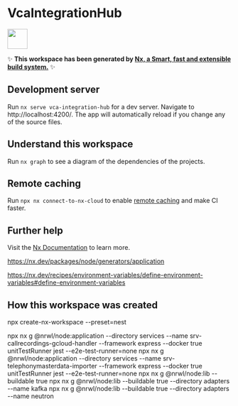 # VcaIntegrationHub

<a alt="Nx logo" href="https://nx.dev" target="_blank" rel="noreferrer"><img src="https://raw.githubusercontent.com/nrwl/nx/master/images/nx-logo.png" width="45"></a>

✨ **This workspace has been generated by [Nx, a Smart, fast and extensible build system.](https://nx.dev)** ✨

## Development server

Run `nx serve vca-integration-hub` for a dev server. Navigate to http://localhost:4200/. The app will automatically reload if you change any of the source files.

## Understand this workspace

Run `nx graph` to see a diagram of the dependencies of the projects.

## Remote caching

Run `npx nx connect-to-nx-cloud` to enable [remote caching](https://nx.app) and make CI faster.

## Further help

Visit the [Nx Documentation](https://nx.dev) to learn more.

https://nx.dev/packages/node/generators/application

https://nx.dev/recipes/environment-variables/define-environment-variables#define-environment-variables

## How this workspace was created

npx create-nx-workspace --preset=nest

npx nx g @nrwl/node:application --directory services --name srv-callrecordings-gcloud-handler --framework express --docker true unitTestRunner jest --e2e-test-runner=none
npx nx g @nrwl/node:application --directory services --name srv-telephonymasterdata-importer --framework express --docker true unitTestRunner jest --e2e-test-runner=none
npx nx g @nrwl/node:lib --buildable true
npx nx g @nrwl/node:lib --buildable true --directory adapters --name kafka
npx nx g @nrwl/node:lib --buildable true --directory adapters --name neutron
